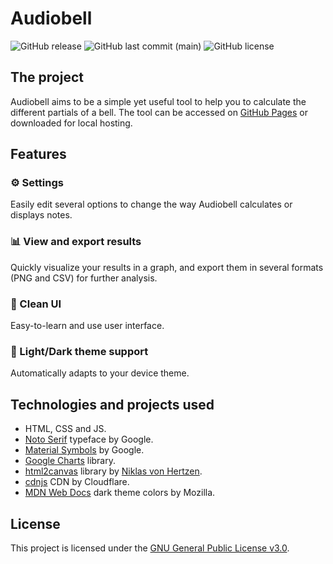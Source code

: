 # Audiobell

![GitHub release](https://img.shields.io/github/v/release/huldf/audiobell)
![GitHub last commit (main)](https://img.shields.io/github/last-commit/huldf/audiobell/main)
![GitHub license](https://img.shields.io/github/license/huldf/audiobell)

## The project

Audiobell aims to be a simple yet useful tool to help you to calculate the different partials of a bell. The tool can be accessed on [GitHub Pages](https://huldf.github.io/audiobell/) or downloaded for local hosting.

## Features

### ⚙️ Settings

Easily edit several options to change the way Audiobell calculates or displays notes.

### 📊 View and export results

Quickly visualize your results in a graph, and export them in several formats (PNG and CSV) for further analysis.

### 👀 Clean UI

Easy-to-learn and use user interface.

### 🌙 Light/Dark theme support

Automatically adapts to your device theme.

## Technologies and projects used

- HTML, CSS and JS.
- [Noto Serif](https://fonts.google.com/noto/specimen/Noto+Serif) typeface by Google.
- [Material Symbols](https://fonts.google.com/icons) by Google.
- [Google Charts](https://developers.google.com/chart) library.
- [html2canvas](https://html2canvas.hertzen.com/) library by [Niklas von Hertzen](https://hertzen.com/).
- [cdnjs](https://cdnjs.com/) CDN by Cloudflare.
- [MDN Web Docs](https://developer.mozilla.org/) dark theme colors by Mozilla.

## License

This project is licensed under the [GNU General Public License v3.0](https://github.com/huldf/audiobell/blob/main/LICENSE).
